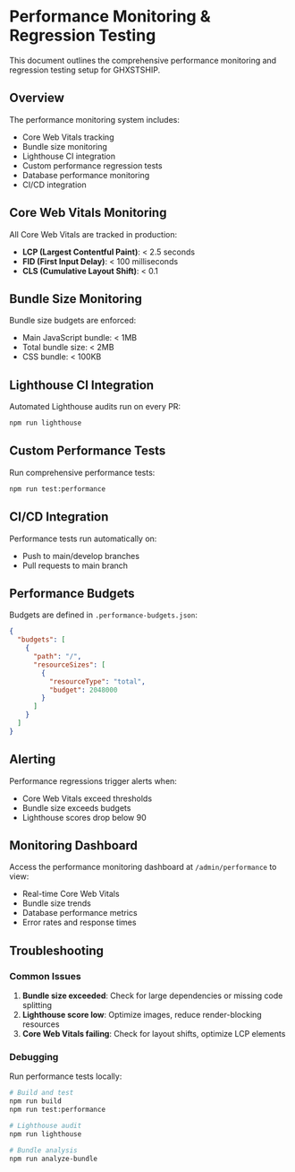 # Performance Monitoring & Regression Testing

This document outlines the comprehensive performance monitoring and regression testing setup for GHXSTSHIP.

## Overview

The performance monitoring system includes:
- Core Web Vitals tracking
- Bundle size monitoring
- Lighthouse CI integration
- Custom performance regression tests
- Database performance monitoring
- CI/CD integration

## Core Web Vitals Monitoring

All Core Web Vitals are tracked in production:

- **LCP (Largest Contentful Paint)**: < 2.5 seconds
- **FID (First Input Delay)**: < 100 milliseconds
- **CLS (Cumulative Layout Shift)**: < 0.1

## Bundle Size Monitoring

Bundle size budgets are enforced:

- Main JavaScript bundle: < 1MB
- Total bundle size: < 2MB
- CSS bundle: < 100KB

## Lighthouse CI Integration

Automated Lighthouse audits run on every PR:

```bash
npm run lighthouse
```

## Custom Performance Tests

Run comprehensive performance tests:

```bash
npm run test:performance
```

## CI/CD Integration

Performance tests run automatically on:
- Push to main/develop branches
- Pull requests to main branch

## Performance Budgets

Budgets are defined in `.performance-budgets.json`:

```json
{
  "budgets": [
    {
      "path": "/",
      "resourceSizes": [
        {
          "resourceType": "total",
          "budget": 2048000
        }
      ]
    }
  ]
}
```

## Alerting

Performance regressions trigger alerts when:
- Core Web Vitals exceed thresholds
- Bundle size exceeds budgets
- Lighthouse scores drop below 90

## Monitoring Dashboard

Access the performance monitoring dashboard at `/admin/performance` to view:
- Real-time Core Web Vitals
- Bundle size trends
- Database performance metrics
- Error rates and response times

## Troubleshooting

### Common Issues

1. **Bundle size exceeded**: Check for large dependencies or missing code splitting
2. **Lighthouse score low**: Optimize images, reduce render-blocking resources
3. **Core Web Vitals failing**: Check for layout shifts, optimize LCP elements

### Debugging

Run performance tests locally:

```bash
# Build and test
npm run build
npm run test:performance

# Lighthouse audit
npm run lighthouse

# Bundle analysis
npm run analyze-bundle
```
